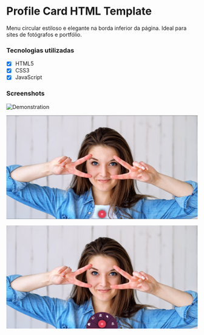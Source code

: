 # Profile Card HTML Template

Menu circular estiloso e elegante na borda inferior da página.
Ideal para sites de fotógrafos e portfólio.

### Tecnologias utilizadas

- [x] HTML5
- [x] CSS3
- [x] JavaScript

### Screenshots

![Demonstration](https://github.com/jeffersonvidal/bottom-menu-circular/blob/master/screenshots/demo.gif?raw=true)

![Screen1](https://github.com/jeffersonvidal/bottom-menu-circular/blob/master/screenshots/screen1.PNG?raw=true)

![Screen2](https://github.com/jeffersonvidal/bottom-menu-circular/blob/master/screenshots/screen2.PNG?raw=true)